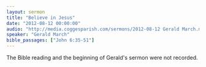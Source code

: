 ```yaml
---
layout: sermon
title: "Believe in Jesus"
date: "2012-08-12 00:00:00"
audio: "http://media.coggesparish.com/sermons/2012-08-12 Gerald March.mp3"
speaker: "Gerald March"
bible_passages: ["John 6:35-51"]
---
```

The Bible reading and the beginning of Gerald's sermon were not recorded.